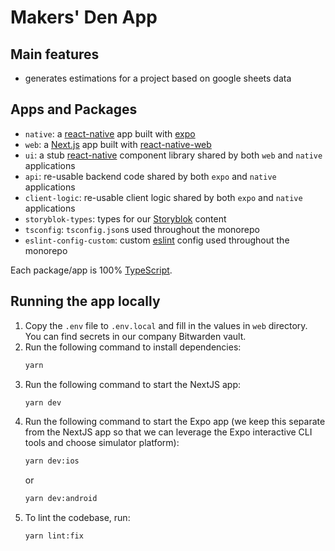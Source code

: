 # Makers' Den App

## Main features

- generates estimations for a project based on google sheets data

## Apps and Packages

- `native`: a [react-native](https://reactnative.dev/) app built with [expo](https://docs.expo.dev/)
- `web`: a [Next.js](https://nextjs.org/) app built with [react-native-web](https://necolas.github.io/react-native-web/)
- `ui`: a stub [react-native](https://reactnative.dev/) component library shared by both `web` and `native` applications
- `api`: re-usable backend code shared by both `expo` and `native` applications
- `client-logic`: re-usable client logic shared by both `expo` and `native` applications
- `storyblok-types`: types for our [Storyblok](https://www.storyblok.com/) content
- `tsconfig`: `tsconfig.json`s used throughout the monorepo
- `eslint-config-custom`: custom [eslint](https://eslint.org/) config used throughout the monorepo

Each package/app is 100% [TypeScript](https://www.typescriptlang.org/).

## Running the app locally

1. Copy the `.env` file to `.env.local` and fill in the values in `web` directory. You can find secrets in our company Bitwarden vault.
2. Run the following command to install dependencies:
   ```sh
   yarn
   ```
3. Run the following command to start the NextJS app:
   ```sh
   yarn dev
   ```
4. Run the following command to start the Expo app (we keep this separate from the NextJS app so that we can leverage the Expo interactive CLI tools and choose simulator platform):
   ```sh
   yarn dev:ios
   ```
   or
   ```sh
   yarn dev:android
   ```
5. To lint the codebase, run:
   ```sh
   yarn lint:fix
   ```

